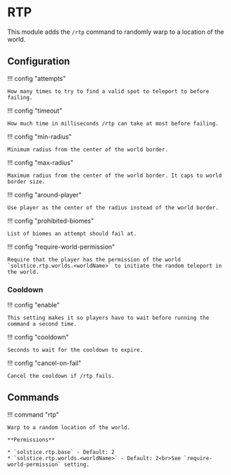 # RTP

This module adds the `/rtp` command to randomly warp to a location of the world.

## Configuration

!!! config "attempts"

    How many times to try to find a valid spot to teleport to before failing.

!!! config "timeout"

    How much time in milliseconds /rtp can take at most before failing.

!!! config "min-radius"

    Minimum radius from the center of the world border.

!!! config "max-radius"

    Maximum radius from the center of the world border. It caps to world border size.

!!! config "around-player"

    Use player as the center of the radius instead of the world border.

!!! config "prohibited-biomes"

    List of biomes an attempt should fail at.

!!! config "require-world-permission"

    Require that the player has the permission of the world `solstice.rtp.worlds.<worldName>` to initiate the random teleport in the world.

### Cooldown

!!! config "enable"

    This setting makes it so players have to wait before running the command a second time.

!!! config "cooldown"

    Seconds to wait for the cooldown to expire.

!!! config "cancel-on-fail"

    Cancel the cooldown if /rtp fails.

## Commands

!!! command "rtp"

    Warp to a random location of the world.

    **Permissions**

    * `solstice.rtp.base` - Default: 2
    * `solstice.rtp.worlds.<worldName>` - Default: 2<br>See `require-world-permission` setting.